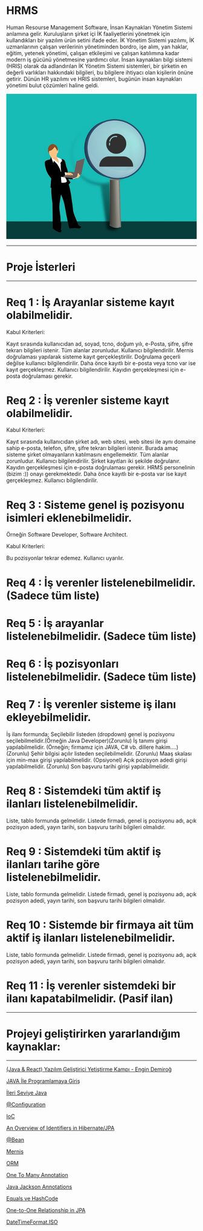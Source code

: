 # HRMS
Human Resourse Management Software, 
İnsan Kaynakları Yönetim Sistemi anlamına gelir. Kuruluşların şirket içi İK faaliyetlerini yönetmek için kullandıkları bir yazılım ürün setini ifade eder. İK Yönetim Sistemi yazılımı, İK uzmanlarının çalışan verilerinin yönetiminden bordro, işe alım, yan haklar, eğitim, yetenek yönetimi, çalışan etkileşimi ve çalışan katılımına kadar modern iş gücünü yönetmesine yardımcı olur. İnsan kaynakları bilgi sistemi (HRIS) olarak da adlandırılan İK Yönetim Sistemi sistemleri, bir şirketin en değerli varlıkları hakkındaki bilgileri, bu bilgilere ihtiyacı olan kişilerin önüne getirir. Dünün HR yazılımı ve HRIS sistemleri, bugünün insan kaynakları yönetimi bulut çözümleri haline geldi.

<img src="https://github.com/CerenSusuz/HRMS/blob/main/hrms.jpg">

-------------------------------------------------

# Proje İsterleri

-------------------------------------------------

# Req 1 : İş Arayanlar sisteme kayıt olabilmelidir.

Kabul Kriterleri:

Kayıt sırasında kullanıcıdan ad, soyad, tcno, doğum yılı, e-Posta, şifre, şifre tekrarı bilgileri istenir.
Tüm alanlar zorunludur. Kullanıcı bilgilendirilir.
Mernis doğrulaması yapılarak sisteme kayıt gerçekleştirilir.
Doğrulama geçerli değilse kullanıcı bilgilendirilir.
Daha önce kayıtlı bir e-posta veya tcno var ise kayıt gerçekleşmez. Kullanıcı bilgilendirilir.
Kayıdın gerçekleşmesi için e-posta doğrulaması gerekir.
# Req 2 : İş verenler sisteme kayıt olabilmelidir.

Kabul Kriterleri:

Kayıt sırasında kullanıcıdan şirket adı, web sitesi, web sitesi ile aynı domaine sahip e-posta, telefon, şifre, şifre tekrarı bilgileri istenir. Burada amaç sisteme şirket olmayanların katılmasını engellemektir.
Tüm alanlar zorunludur. Kullanıcı bilgilendirilir.
Şirket kayıtları iki şekilde doğrulanır. Kayıdın gerçekleşmesi için e-posta doğrulaması gerekir. HRMS personelinin (bizim :)) onayı gerekmektedir.
Daha önce kayıtlı bir e-posta var ise kayıt gerçekleşmez. Kullanıcı bilgilendirilir.

# Req 3 : Sisteme genel iş pozisyonu isimleri eklenebilmelidir. 

Örneğin Software Developer, Software Architect.

Kabul Kriterleri:

Bu pozisyonlar tekrar edemez. Kullanıcı uyarılır.


# Req 4 : İş verenler listelenebilmelidir. (Sadece tüm liste)

# Req 5 : İş arayanlar listelenebilmelidir. (Sadece tüm liste)

# Req 6 : İş pozisyonları listelenebilmelidir. (Sadece tüm liste)

# Req 7 : İş verenler sisteme iş ilanı ekleyebilmelidir.

İş ilanı formunda;
Seçilebilir listeden (dropdown) genel iş pozisyonu seçilebilmelidir.(Örneğin Java Developer)(Zorunlu)
İş tanımı girişi yapılabilmelidir. (Örneğin; firmamız için JAVA, C# vb. dillere hakim....)(Zorunlu)
Şehir bilgisi açılır listeden seçilebilmelidir. (Zorunlu)
Maaş skalası için min-max girişi yapılabilmelidir. (Opsiyonel)
Açık pozisyon adedi girişi yapılabilmelidir. (Zorunlu)
Son başvuru tarihi girişi yapılabilmelidir.

# Req 8 : Sistemdeki tüm aktif iş ilanları listelenebilmelidir.

Liste, tablo formunda gelmelidir.
Listede firmadı, genel iş pozisyonu adı, açık pozisyon adedi, yayın tarihi, son başvuru tarihi bilgileri olmalıdır.

# Req 9 : Sistemdeki tüm aktif iş ilanları tarihe göre listelenebilmelidir.

Liste, tablo formunda gelmelidir.
Listede firmadı, genel iş pozisyonu adı, açık pozisyon adedi, yayın tarihi, son başvuru tarihi bilgileri olmalıdır.

# Req 10 : Sistemde bir firmaya ait tüm aktif iş ilanları listelenebilmelidir.

Liste, tablo formunda gelmelidir.
Listede firmadı, genel iş pozisyonu adı, açık pozisyon adedi, yayın tarihi, son başvuru tarihi bilgileri olmalıdır.

# Req 11 : İş verenler sistemdeki bir ilanı kapatabilmelidir. (Pasif ilan)

-------------------------------------------------

# Projeyi geliştirirken yararlandığım kaynaklar:

-------------------------------------------------

<a href="https://www.youtube.com/watch?v=HB0T0hAMk0k&list=PLqG356ExoxZUuVYKLuiQLnref7Y4ims87">(Java & React) Yazılım Geliştirici Yetiştirme Kampı - Engin Demiroğ</a>

<a href="https://www.btkakademi.gov.tr/portal/course/java-ile-programlamaya-giris-9617#!/about">JAVA İle Programlamaya Giriş</a>

<a href="https://www.btkakademi.gov.tr/portal/course/ileri-seviye-java-9353#!/about">İleri Seviye Java</a>

<a href="https://www.mobilhanem.com/spring-java-tabanli-konfigurasyon/">@Configuration</a>

<a href="https://gokhana.medium.com/inversion-of-control-ioc-nedir-ve-avantajlar%C4%B1-nelerdir-cf05e42c16e4">IoC</a>

<a href="https://www.baeldung.com/hibernate-identifiers">An Overview of Identifiers in Hibernate/JPA</a>

<a href="https://kodedu.com/2013/10/spring-framework-java-siniflari-ile-konfigurasyon/">@Bean</a>
  
<a href="https://www.youtube.com/watch?v=YE0dybIeMLQ">Mernis</a>

<a href="https://tugrulbayrak.medium.com/hibernate-1-orm-kavram%C4%B1na-giri%C5%9F-c2ba2f2a3bfe">ORM</a>

<a href="https://blog.burakkutbay.com/hibernate-dersleri-bire-cok-iliski-one-to-many-annotation.html/">One To Many Annotation</a>

<a href="https://oguzhaninan.gitlab.io/Java-Jackson-Annotation-Ek-Aciklamalar/">Java Jackson Annotations</a>

<a href="https://metinalniacik.medium.com/equals-ve-hashcode-metotlar%C4%B1n%C4%B1n-%C3%B6nemi-nedir-800c99af1519">Equals ve HashCode</a>

<a href="https://www.baeldung.com/jpa-one-to-one">One-to-One Relationship in JPA</a>

<a href="https://docs.spring.io/spring-framework/docs/current/javadoc-api/org/springframework/format/annotation/DateTimeFormat.ISO.html">DateTimeFormat.ISO</a>
